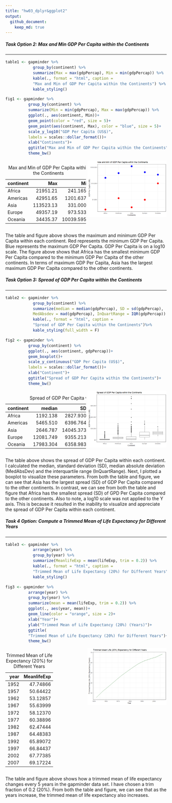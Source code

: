 ```yaml
---
title: "hw03_dplyr&ggplot2"
output: 
  github_document:
    keep_md: true
---
```






<style type="text/css">
.twoC {width: 100%}
.clearer {clear: both}
.twoC .table {max-width: 50%; float: left}
.twoC img {max-width: 49%; float: right}
</style>
<!-- Code derived from https://gist.github.com/jennybc/e9e9aba6ba18c72cec26#file-2015-03-02_plot-next-to-table-rmd Allows for putting figures and tables side-by-side -->


##### **Task Option 2: Max and Min GDP Per Capita within the Continents**

---------------------


```r
table1 <- gapminder %>%
            group_by(continent) %>%
            summarize(Max = max(gdpPercap), Min = min(gdpPercap)) %>%
            kable(., format = "html", caption = 
            "Max and Min of GDP Per Capita within the Continents") %>%
            kable_styling()
```
<!-- Putting the table into a variable called table1 so we can print it out later side-by-side with the figure. Finding the min and max gdpPercap for each continent. -->


```r
fig1 <- gapminder %>%
          group_by(continent) %>%
          summarize(Min = min(gdpPercap), Max = max(gdpPercap)) %>%
          ggplot(., aes(continent, Min))+
          geom_point(color = "red", size = 5)+
          geom_point(aes(continent, Max), color = "blue", size = 5)+
          scale_y_log10("GDP Per Capita (US$)", 
          labels = scales::dollar_format())+
          xlab("Continents")+
          ggtitle("Max and Min of GDP Per Capita within the Continents")+
          theme_bw()
```
<!-- Putting the figure into a variable called fig1 so we can print it out later side-by-side with the table. Plotting the min and max gdpPercap for each continent using geom point. -->

<div class="twoC">
<table class="table" style="margin-left: auto; margin-right: auto;">
<caption>Max and Min of GDP Per Capita within the Continents</caption>
 <thead>
  <tr>
   <th style="text-align:left;"> continent </th>
   <th style="text-align:right;"> Max </th>
   <th style="text-align:right;"> Min </th>
  </tr>
 </thead>
<tbody>
  <tr>
   <td style="text-align:left;"> Africa </td>
   <td style="text-align:right;"> 21951.21 </td>
   <td style="text-align:right;"> 241.1659 </td>
  </tr>
  <tr>
   <td style="text-align:left;"> Americas </td>
   <td style="text-align:right;"> 42951.65 </td>
   <td style="text-align:right;"> 1201.6372 </td>
  </tr>
  <tr>
   <td style="text-align:left;"> Asia </td>
   <td style="text-align:right;"> 113523.13 </td>
   <td style="text-align:right;"> 331.0000 </td>
  </tr>
  <tr>
   <td style="text-align:left;"> Europe </td>
   <td style="text-align:right;"> 49357.19 </td>
   <td style="text-align:right;"> 973.5332 </td>
  </tr>
  <tr>
   <td style="text-align:left;"> Oceania </td>
   <td style="text-align:right;"> 34435.37 </td>
   <td style="text-align:right;"> 10039.5956 </td>
  </tr>
</tbody>
</table>

![](hw03_dplyr-ggplot2_files/figure-html/unnamed-chunk-4-1.png)<!-- -->
</div>
<div class="clearer"></div>
<!-- Printing table 1 and figure 1 side-by-side, hiding the code to not disrupt the tables and figures. -->

The table and figure above shows the maximum and minimum GDP Per Capita within each continent. Red represents the minimum GDP Per Capita. Blue represents the maximum GDP Per Capita. GDP Per Capita is on a log10 scale. The figure above shows that Africa has the smallest minimum GDP Per Capita compared to the minimum GDP Per Capita of the other continents. In terms of maximum GDP Per Capita, Asia has the largest maximum GDP Per Capita compared to the other continents. 

##### **Task Option 3: Spread of GDP Per Capita within the Continents** 

---------------------


```r
table2 <- gapminder %>%
            group_by(continent) %>%
            summarize(median = median(gdpPercap), SD = sd(gdpPercap),  
            MedAbsdev = mad(gdpPercap), InQuartRange = IQR(gdpPercap)) %>%
            kable(., format = "html", caption = 
            "Spread of GDP Per Capita within the Continents")%>%
            kable_styling(full_width = F)
```
<!-- Putting the table into a variable called table2 so we can print it out later side-by-side with the figure. Finding the spread of gdpPercap within the continents. Full_width compresses the columns together.-->


```r
fig2 <- gapminder %>%
          group_by(continent) %>%
          ggplot(., aes(continent, gdpPercap))+
          geom_boxplot()+
          scale_y_continuous("GDP Per Capita (US$)", 
          labels = scales::dollar_format())+
          xlab("Continent")+
          ggtitle("Spread of GDP Per Capita within the Continents")+
          theme_bw()
```
<!-- Putting the boxplot figure into a variable called fig2 so we can print it out later side-by-side with the table. Hiding the code to not disrupt the tables and figures. -->

<div class = "twoC">
<table class="table" style="width: auto !important; margin-left: auto; margin-right: auto;">
<caption>Spread of GDP Per Capita within the Continents</caption>
 <thead>
  <tr>
   <th style="text-align:left;"> continent </th>
   <th style="text-align:right;"> median </th>
   <th style="text-align:right;"> SD </th>
   <th style="text-align:right;"> MedAbsdev </th>
   <th style="text-align:right;"> InQuartRange </th>
  </tr>
 </thead>
<tbody>
  <tr>
   <td style="text-align:left;"> Africa </td>
   <td style="text-align:right;"> 1192.138 </td>
   <td style="text-align:right;"> 2827.930 </td>
   <td style="text-align:right;"> 775.3226 </td>
   <td style="text-align:right;"> 1616.170 </td>
  </tr>
  <tr>
   <td style="text-align:left;"> Americas </td>
   <td style="text-align:right;"> 5465.510 </td>
   <td style="text-align:right;"> 6396.764 </td>
   <td style="text-align:right;"> 3269.3325 </td>
   <td style="text-align:right;"> 4402.431 </td>
  </tr>
  <tr>
   <td style="text-align:left;"> Asia </td>
   <td style="text-align:right;"> 2646.787 </td>
   <td style="text-align:right;"> 14045.373 </td>
   <td style="text-align:right;"> 2820.8338 </td>
   <td style="text-align:right;"> 7492.262 </td>
  </tr>
  <tr>
   <td style="text-align:left;"> Europe </td>
   <td style="text-align:right;"> 12081.749 </td>
   <td style="text-align:right;"> 9355.213 </td>
   <td style="text-align:right;"> 8846.0506 </td>
   <td style="text-align:right;"> 13248.301 </td>
  </tr>
  <tr>
   <td style="text-align:left;"> Oceania </td>
   <td style="text-align:right;"> 17983.304 </td>
   <td style="text-align:right;"> 6358.983 </td>
   <td style="text-align:right;"> 6459.1033 </td>
   <td style="text-align:right;"> 8072.258 </td>
  </tr>
</tbody>
</table>

![](hw03_dplyr-ggplot2_files/figure-html/unnamed-chunk-7-1.png)<!-- -->
</div>
<div class="clearer"></div>
<!-- Printing table 2 and figure 2 side-by-side -->

The table above shows the spread of GDP Per Capita within each continent. I calculated the median, standard deviation (SD), median absolute deviation (MedAbsDev) and the interquartile range (InQuartRange). Next, I plotted a boxplot to visualize these parameters. From both the table and figure, we can see that Asia has the largest spread (SD) of GDP Per Capita compared to the other continents. In contrast, we can see from both the table and figure that Africa has the smallest spread (SD) of GPD Per Capita compared to the other continents. Also to note, a log10 scale was not applied to the Y axis. This is because it resulted in the inability to visualize and appreciate the spread of GDP Per Capita within each continent. 



##### **Task 4 Option: Compute a Trimmed Mean of Life Expectancy for Different Years**

---------------------


```r
table3 <- gapminder %>%
            arrange(year) %>%
            group_by(year) %>%
            summarize(MeanlifeExp = mean(lifeExp, trim = 0.2)) %>%
            kable(., format = "html", caption = 
            "Trimmed Mean of Life Expectancy (20%) for Different Years") %>%
            kable_styling()
```
<!-- Putting the table into a variable called table3 so we can print it out later side-by-side with the figure. Calculate the mean lifeExp and trimming 0.2 of observations from each end. Hiding the code to not disrupt the tables and figures. -->


```r
fig3 <- gapminder %>%
          arrange(year) %>%
          group_by(year) %>%
          summarize(mean = mean(lifeExp, trim = 0.2)) %>%
          ggplot(., aes(year, mean))+
          geom_line(color = "orange", size = 2)+
          xlab("Year")+
          ylab("Trimmed Mean of Life Expectancy (20%) (Years)")+
          ggtitle(
          "Trimmed Mean of Life Expectancy (20%) for Different Years")+
          theme_bw()
```
<!-- Putting the figure into a variable called fig3 so we can print it out later side-by-side with the table -->

<div class = "twoC">
<table class="table" style="margin-left: auto; margin-right: auto;">
<caption>Trimmed Mean of Life Expectancy (20%) for Different Years</caption>
 <thead>
  <tr>
   <th style="text-align:right;"> year </th>
   <th style="text-align:right;"> MeanlifeExp </th>
  </tr>
 </thead>
<tbody>
  <tr>
   <td style="text-align:right;"> 1952 </td>
   <td style="text-align:right;"> 47.74866 </td>
  </tr>
  <tr>
   <td style="text-align:right;"> 1957 </td>
   <td style="text-align:right;"> 50.64422 </td>
  </tr>
  <tr>
   <td style="text-align:right;"> 1962 </td>
   <td style="text-align:right;"> 53.12857 </td>
  </tr>
  <tr>
   <td style="text-align:right;"> 1967 </td>
   <td style="text-align:right;"> 55.63999 </td>
  </tr>
  <tr>
   <td style="text-align:right;"> 1972 </td>
   <td style="text-align:right;"> 58.12370 </td>
  </tr>
  <tr>
   <td style="text-align:right;"> 1977 </td>
   <td style="text-align:right;"> 60.38896 </td>
  </tr>
  <tr>
   <td style="text-align:right;"> 1982 </td>
   <td style="text-align:right;"> 62.47444 </td>
  </tr>
  <tr>
   <td style="text-align:right;"> 1987 </td>
   <td style="text-align:right;"> 64.48383 </td>
  </tr>
  <tr>
   <td style="text-align:right;"> 1992 </td>
   <td style="text-align:right;"> 65.89072 </td>
  </tr>
  <tr>
   <td style="text-align:right;"> 1997 </td>
   <td style="text-align:right;"> 66.84437 </td>
  </tr>
  <tr>
   <td style="text-align:right;"> 2002 </td>
   <td style="text-align:right;"> 67.77385 </td>
  </tr>
  <tr>
   <td style="text-align:right;"> 2007 </td>
   <td style="text-align:right;"> 69.17224 </td>
  </tr>
</tbody>
</table>

![](hw03_dplyr-ggplot2_files/figure-html/unnamed-chunk-10-1.png)<!-- -->
</div>
<div class="clearer"></div>
<!-- Printing table 3 and figure 3 side-by-side -->

The table and figure above shows how a trimmed mean of life expectancy changes every 5 years in the gapminder data set. I have chosen a trim fraction of 0.2 (20%). From both the table and figure, we can see that as the years increase, the trimmed mean of life expectancy also increases.



